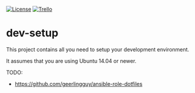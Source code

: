[![License](https://img.shields.io/badge/license-Apache2.0-blue.svg)](https://github.com/LREN-CHUV/dev-setup/blob/master/LICENSE.md) [![Trello](https://img.shields.io/badge/trello-dev-blue.svg)](https://trello.com/b/4lsExdnC/dev-development-tools)

# dev-setup

This project contains all you need to setup your development environment.

It assumes that you are using Ubuntu 14.04 or newer.

TODO:
  - https://github.com/geerlingguy/ansible-role-dotfiles
